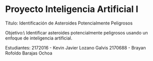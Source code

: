 # Proyecto Inteligencia Artificial I
Título:
Identificación de Asteroides Potencialmente Peligrosos

Objetivo:\\
Identificar asteroides potencialmente peligrosos usando un enfoque de inteligencia artificial.


Estudiantes:
2172016 - Kevin Javier Lozano Galvis
2170688 - Brayan Rofoldo Barajas Ochoa


